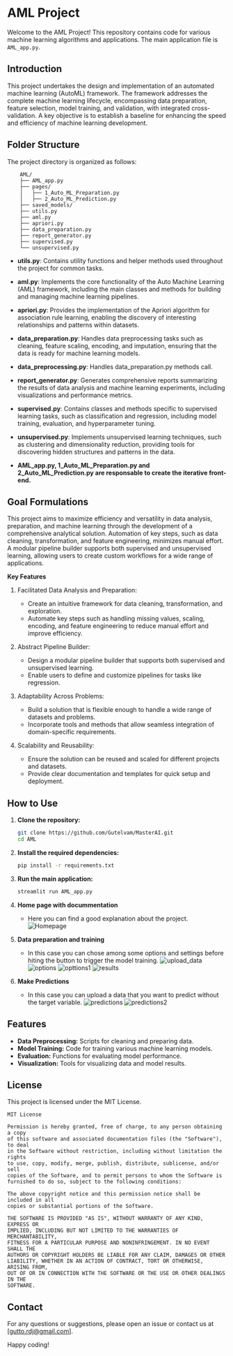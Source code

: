# AML Project

Welcome to the AML Project! This repository contains code for various machine learning algorithms and applications. The main application file is `AML_app.py`.

## Introduction

This project undertakes the design and implementation of an automated machine learning (AutoML) framework. The framework addresses the complete machine learning lifecycle, encompassing data preparation, feature selection, model training, and validation, with integrated cross-validation. A key objective is to establish a baseline for enhancing the speed and efficiency of machine learning development.

## Folder Structure

The project directory is organized as follows:

```
    AML/
    ├── AML_app.py
    ├── pages/
    │   ├── 1_Auto_ML_Preparation.py
    │   ├── 2_Auto_ML_Prediction.py
    ├── saved_models/
    ├── utils.py
    ├── aml.py
    ├── apriori.py
    ├── data_preparation.py
    ├── report_generator.py
    ├── supervised.py
    └── unsupervised.py
 ```

- **utils.py**: Contains utility functions and helper methods used throughout the project for common tasks.

- **aml.py**: Implements the core functionality of the Auto Machine Learning (AML) framework, including the main classes and methods for building and managing machine learning pipelines.

- **apriori.py**: Provides the implementation of the Apriori algorithm for association rule learning, enabling the discovery of interesting relationships and patterns within datasets.

- **data_preparation.py**: Handles data preprocessing tasks such as cleaning, feature scaling, encoding, and imputation, ensuring that the data is ready for machine learning models.

- **data_preprocessing.py**: Handles data_preparation.py methods call.

- **report_generator.py**: Generates comprehensive reports summarizing the results of data analysis and machine learning experiments, including visualizations and performance metrics.

- **supervised.py**: Contains classes and methods specific to supervised learning tasks, such as classification and regression, including model training, evaluation, and hyperparameter tuning.

- **unsupervised.py**: Implements unsupervised learning techniques, such as clustering and dimensionality reduction, providing tools for discovering hidden structures and patterns in the data.

- **AML_app.py, 1_Auto_ML_Preparation.py and  2_Auto_ML_Prediction.py are responsable to create the iterative front-end.**


## Goal Formulations

This project aims to maximize efficiency and versatility in data analysis, preparation, and machine learning through the development of a comprehensive analytical solution. Automation of key steps, such as data cleaning, transformation, and feature engineering, minimizes manual effort. A modular pipeline builder supports both supervised and unsupervised learning, allowing users to create custom workflows for a wide range of applications.

**Key Features**
1. Facilitated Data Analysis and Preparation:
    - Create an intuitive framework for data cleaning, transformation, and exploration.
    - Automate key steps such as handling missing values, scaling, encoding, and feature engineering to reduce manual effort and improve efficiency.

2. Abstract Pipeline Builder:
    - Design a modular pipeline builder that supports both supervised and unsupervised learning.
    - Enable users to define and customize pipelines for tasks like regression.

3. Adaptability Across Problems:
    - Build a solution that is flexible enough to handle a wide range of datasets and problems.
    - Incorporate tools and methods that allow seamless integration of domain-specific requirements.

4. Scalability and Reusability:
    - Ensure the solution can be reused and scaled for different projects and datasets.
    - Provide clear documentation and templates for quick setup and deployment.

## How to Use

1. **Clone the repository:**
    ```bash
    git clone https://github.com/Gutelvam/MasterAI.git
    cd AML
    ```

2. **Install the required dependencies:**
    ```bash
    pip install -r requirements.txt
    ```

3. **Run the main application:**
    ```bash
    streamlit run AML_app.py
    ```
4. **Home page with docummentation**
    - Here you can find a good explanation about the project.
        ![Homepage](img/homepage.png)

5. **Data preparation and training**
    - In this case you can chose among some options and settings before hiting the button to trigger the model training.
        ![upload_data](img/pre_upload.png)
        ![options](img/options.png)
        ![opttions1](img/options1.png)
        ![results](img/results.png)

5. **Make Predictions**
    - In this case you can upload a data that you want to predict without the target variable.
        ![predictions](img/predictions.png)
        ![predictions2](img/predictions2.png)

## Features

- **Data Preprocessing:** Scripts for cleaning and preparing data.
- **Model Training:** Code for training various machine learning models.
- **Evaluation:** Functions for evaluating model performance.
- **Visualization:** Tools for visualizing data and model results.


## License


This project is licensed under the MIT License.

```
MIT License

Permission is hereby granted, free of charge, to any person obtaining a copy
of this software and associated documentation files (the "Software"), to deal
in the Software without restriction, including without limitation the rights
to use, copy, modify, merge, publish, distribute, sublicense, and/or sell
copies of the Software, and to permit persons to whom the Software is
furnished to do so, subject to the following conditions:

The above copyright notice and this permission notice shall be included in all
copies or substantial portions of the Software.

THE SOFTWARE IS PROVIDED "AS IS", WITHOUT WARRANTY OF ANY KIND, EXPRESS OR
IMPLIED, INCLUDING BUT NOT LIMITED TO THE WARRANTIES OF MERCHANTABILITY,
FITNESS FOR A PARTICULAR PURPOSE AND NONINFRINGEMENT. IN NO EVENT SHALL THE
AUTHORS OR COPYRIGHT HOLDERS BE LIABLE FOR ANY CLAIM, DAMAGES OR OTHER
LIABILITY, WHETHER IN AN ACTION OF CONTRACT, TORT OR OTHERWISE, ARISING FROM,
OUT OF OR IN CONNECTION WITH THE SOFTWARE OR THE USE OR OTHER DEALINGS IN THE
SOFTWARE.
```

## Contact

For any questions or suggestions, please open an issue or contact us at [gutto.rdj@gmail.com].

Happy coding!
